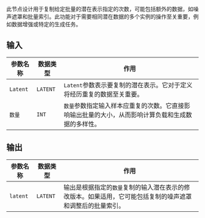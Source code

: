 
此节点设计用于复制给定批量的潜在表示指定的次数，可能包括额外的数据，如噪声遮罩和批量索引。此功能对于需要相同潜在数据的多个实例的操作至关重要，例如数据增强或特定的生成任务。

## 输入

| 参数名称 | 数据类型 | 作用 |
| --- | --- | --- |
| `Latent` | `LATENT` | `Latent`参数表示要复制的潜在表示。它对于定义将经历重复的数据至关重要。 |
| `数量` | `INT` | `数量`参数指定输入样本应重复的次数。它直接影响输出批量的大小，从而影响计算负载和生成数据的多样性。 |

## 输出

| 参数名称 | 数据类型 | 作用 |
| --- | --- | --- |
| `latent` | `LATENT` | 输出是根据指定的`数量`复制的输入潜在表示的修改版本。如果适用，它可能包括复制的噪声遮罩和调整后的批量索引。 |
